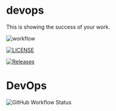 # devops
This is showing the success of your work.

![workflow](https://github.com/Swe-Zin-Ei/devops/actions/workflows/main.yml/badge.svg)

[![LICENSE](https://img.shields.io/github/license/Swe-Zin-Ei/devops.svg?style=flat-square)](https://github.com/<Swe-Zin-Ei>/devops/blob/master/LICENSE)

[![Releases](https://img.shields.io/github/release/Swe-Zin-Ei/devops/all.svg?style=flat-square)](https://github.com/<Swe-Zin-Ei>/devops/releases)


# DevOps
![GitHub Workflow Status](https://img.shields.io/github/actions/workflow/status/Swe-Zin-Ei/devops/main.yml?branch=main&style=flat-square)